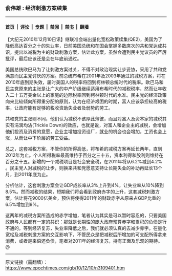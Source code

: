 ### 俞伟雄 :  经济刺激方案续集

---

#### [首页](../../../..?n3109401) &nbsp;|&nbsp; [评论](../../../../../epoch-comment?n3109401) &nbsp;|&nbsp; [专题](../../../../../epoch-special?n3109401) &nbsp;|&nbsp; [禁闻](../../../../../epoch-news?n3109401) &nbsp;|&nbsp; [禁书](../../../../../books?n3109401) &nbsp;|&nbsp; [翻墙](https://github.com/gfw-breaker/nogfw/blob/master/README.md?n3109401)


<div class="post_content" id="artbody" itemprop="articleBody">
 <!-- article content begin -->
 <p>
  【大纪元2010年12月10日讯】继联准会端出量化宽松政策续集(QE2)，美国为了降低高达百分之十的失业率，日前美国总统和在国会掌握多数席次的共和党达成共识，提出以减税为主的财政刺激方案，估计此方案，虽然会遭到民主党议员的严厉批评，最后应该还是会在年底前通过。
 </p>
 <p>
  美国总统欧巴马为了让刺激方案过关，不得不对政治现实让步妥协，采用了共和党满意而民主党讨厌的方案。前总统布希在2001年及2003年通过的减税方案，将在2010年底到期失效，届时美国人的税率将回到柯林顿总统时代的税率。欧巴马和民主党原来的主张是让广大的中产阶级继续适用布希时代的减税税率，然而让年收入二十五万美金以上的家庭的边际税率回到柯林顿时代的水准。民主党的经济政策向来比较倾向所得重分配的原则，认为在经济艰困的时期，富人应该承担较高的税率，让政府能有足够的税收资助失业者及弱势的劳工。
 </p>
 <p>
  共和党的主张则不同，他们认为减税不该厚此薄彼，而且对富人及资本家的减税其实有涓滴均沾(Trickle Down)的效应，也就是说，对富人和企业主的减税，会增加他们投资及消费的意愿，企业主增加投资设厂，就业的机会也会增加，工资也会上涨，从而让中下阶层的劳工受益。
 </p>
 <p>
  总之，这套减税方案，不管你的所得高低，将布希的减税方案再延长两年，直到  2012年为止。个人所得税率最高维持于百分之三十五，资本利得和股利则维持在百分之十五。新增的一个减税项目是社会安全税，在2011年将从6.2%减到4.2% 。民主党人对减税的让步，则换来共和党愿意支持让长期失业的补助再延长13个月，到2011年底为止。
 </p>
 <p>
  分析估计，这套刺激方案会让GDP成长率从3%上升到4%，让失业率从10%降到8.5%。然而减税的结果，短期我们将会看到政府赤字的上升，这套减税刺激方案，估计将花9000亿美金，预估将使得2011年的财政赤字从原来占GDP比重的6.5%增加到9%。
 </p>
 <p>
  这两年的减税方案所造成的赤字增加，笔者认为其实是可以暂时容忍的，只要美国政府与人民都有一定的共识：那就是长期性的庞大政府预算赤字和累积的负债是行不通的。等到经济复苏，失业率降低之后，我们就必须认真的去减少赤字。在量化宽松及减税刺激方案的交互影响下，不管民众是把减税后所增加的可支配所得拿来消费，或者是来偿还负债，笔者对2011年的经济复苏，持有正面及乐观的期待。@
 </p>
 <!-- article content end -->
 <div id="below_article_ad">
 </div>
</div>


---

原文链接（需翻墙）：https://www.epochtimes.com/gb/10/12/10/n3109401.htm
